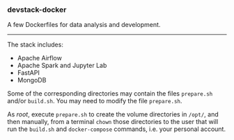 ### devstack-docker

A few Dockerfiles for data analysis and development.

- - -

The stack includes:
* Apache Airflow
* Apache Spark and Jupyter Lab
* FastAPI
* MongoDB

Some of the corresponding directories may contain the files `prepare.sh` and/or `build.sh`.
You may need to modify the file `prepare.sh`.

As *root*, execute `prepare.sh` to create the volume directories in `/opt/`, and then manually, from a terminal `chown` those directories to the user that will run the `build.sh` and `docker-compose` commands, i.e. your personal account.
